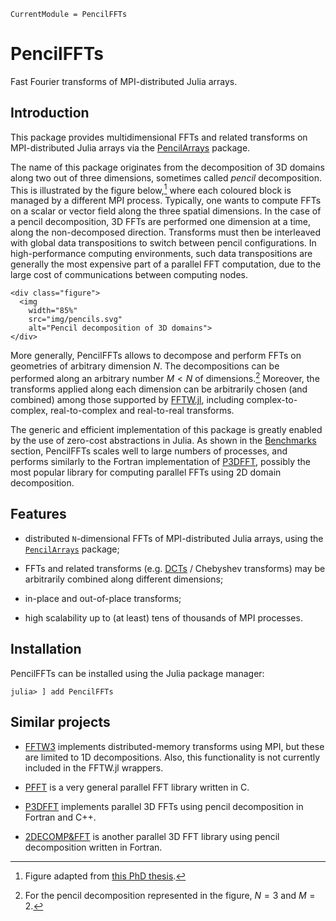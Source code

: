 ```@meta
CurrentModule = PencilFFTs
```

# PencilFFTs

Fast Fourier transforms of MPI-distributed Julia arrays.

## Introduction

This package provides multidimensional FFTs and related transforms on
MPI-distributed Julia arrays via the
[PencilArrays](https://github.com/jipolanco/PencilArrays.jl) package.

The name of this package originates from the decomposition of 3D domains along
two out of three dimensions, sometimes called *pencil* decomposition.
This is illustrated by the figure below,[^1]
where each coloured block is managed by a different MPI process.
Typically, one wants to compute FFTs on a scalar or vector field along the
three spatial dimensions.
In the case of a pencil decomposition, 3D FFTs are performed one dimension at
a time, along the non-decomposed direction.
Transforms must then be interleaved with global data transpositions to switch
between pencil configurations.
In high-performance computing environments, such data transpositions are
generally the most expensive part of a parallel FFT computation, due to the
large cost of communications between computing nodes.

```@raw html
<div class="figure">
  <img
    width="85%"
    src="img/pencils.svg"
    alt="Pencil decomposition of 3D domains">
</div>
```

More generally, PencilFFTs allows to decompose and perform FFTs on geometries
of arbitrary dimension $N$.
The decompositions can be performed along an arbitrary number $M < N$ of
dimensions.[^2]
Moreover, the transforms applied along each dimension can be arbitrarily chosen
(and combined) among those supported by [FFTW.jl](https://github.com/JuliaMath/FFTW.jl),
including complex-to-complex, real-to-complex and real-to-real transforms.

The generic and efficient implementation of this package is greatly enabled by
the use of zero-cost abstractions in Julia.
As shown in the [Benchmarks](@ref) section, PencilFFTs scales well to large
numbers of processes, and performs similarly to the Fortran implementation of
[P3DFFT](https://www.p3dfft.net), possibly the most popular library for
computing parallel FFTs using 2D domain decomposition.

## Features

- distributed `N`-dimensional FFTs of MPI-distributed Julia arrays, using
  the [`PencilArrays`](https://github.com/jipolanco/PencilArrays.jl) package;

- FFTs and related transforms (e.g.
  [DCTs](https://en.wikipedia.org/wiki/Discrete_cosine_transform) / Chebyshev
  transforms) may be arbitrarily combined along different dimensions;

- in-place and out-of-place transforms;

- high scalability up to (at least) tens of thousands of MPI processes.

## Installation

PencilFFTs can be installed using the Julia package manager:

    julia> ] add PencilFFTs

## Similar projects

- [FFTW3](http://fftw.org/doc/Distributed_002dmemory-FFTW-with-MPI.html#Distributed_002dmemory-FFTW-with-MPI)
  implements distributed-memory transforms using MPI, but these are limited to
  1D decompositions.
  Also, this functionality is not currently included in the FFTW.jl wrappers.

- [PFFT](https://www-user.tu-chemnitz.de/~potts/workgroup/pippig/software.php.en#pfft)
  is a very general parallel FFT library written in C.

- [P3DFFT](https://www.p3dfft.net) implements parallel 3D FFTs using pencil
  decomposition in Fortran and C++.

- [2DECOMP&FFT](http://www.2decomp.org) is another parallel 3D FFT library
  using pencil decomposition written in Fortran.

[^1]:
    Figure adapted from [this PhD thesis](https://hal.archives-ouvertes.fr/tel-02084215v1).

[^2]:
    For the pencil decomposition represented in the figure, $N = 3$ and $M = 2$.
